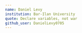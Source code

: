 ```yaml
---
name: Daniel Levy
institution: Bar-Ilan University
quote: Declare variables, not war
github_user: DanielLevy0705
---
```

